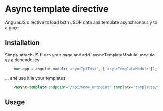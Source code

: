 # Async template directive

AngularJS directive to load both JSON data and template asynchronously to a page

## Installation

Simply attach JS file to your page and add 'asyncTemplateModule' module as a dependency

```javascript
    var app = angular.module('asyncTplTest', ['asyncTemplateModule']);
```

... and use it in your templates

```html
    <async-template endpoint="/api/some_endpoint" template="templates/template.html" />
```


## Usage

